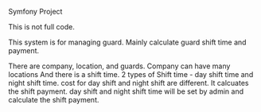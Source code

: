 Symfony Project

This is not full code.

This system is for managing guard. Mainly calculate guard shift time and payment.

There are company, location, and guards. Company can have many locations
And there is a shift time. 2 types of Shift time - day shift time and night shift time. cost for day shift and night shift are different.
It calcuates the shift payment. day shift and night shift time will be set by admin and calculate the shift payment.